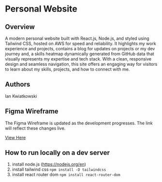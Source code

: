 # Personal Website
## Overview
A modern personal website built with React.js, Node.js, and styled using Tailwind CSS, hosted on AWS for speed and reliability. It highlights my work experience and projects, contains a blog for updates on projects or my dev journey and, a skills heatmap dynamically generated from GitHub data that visually represents my expertise and tech stack. With a clean, responsive design and seamless navigation, this site offers an engaging way for visitors to learn about my skills, projects, and how to connect with me.

## Authors
Ian Kwiatkowski

## Figma Wireframe
The Figma Wireframe is updated as the development progresses. The link will reflect these changes live.

[View Here](https://www.figma.com/design/PxNEW1MYNGSbfDHZQHnoTg/Personal-Website?node-id=0-1&t=2o7lhe1cWKQGLVJH-1)

## How to run locally on a dev server
1. install node.js (https://nodejs.org/en)
2. install tailwind css `npm install -D tailwindcss`
3. install react router dom `npm install react-router-dom`
